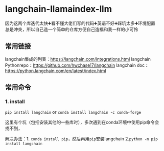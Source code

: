 # langchain-llamaindex-llm
因为这两个库迭代太快➕看不懂大佬们写的代码➕英语不好➕踩坑太多➕环境配置总是冲突，所以自己造一个简单的仓库方便自己造福和我一样的小可怜

## 常用链接
langchain集成的列表：https://langchain.com/integrations.html
langchain Pythonrepo：https://github.com/hwchase17/langchain
langchain doc：https://python.langchain.com/en/latest/index.html
## 常用命令

### 1. install
`pip install langchain` 
or 
`conda install langchain -c conda-forge`

这里有个坑（包括安装其他的一些库时），多次遇到在conda环境中使用pip命令会找不到，

解决办法：1. `conda install pip`，然后再用`pip`安装langchain 2.`python -m pip install langchain`

